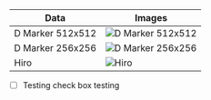 | Data | Images 	| 
|---|---|
| D Marker 512x512  | ![D Marker 512x512](https://prasannaboga.github.io/demo_arjs02/images/red.png "Red")  |
| D Marker 256x256  | ![D Marker 256x256](https://prasannaboga.github.io/demo_arjs02/images/blue.png "Blue") | 
| Hiro  | ![Hiro](https://prasannaboga.github.io/demo_arjs02/images/hiro.png "Hiro")	|

- [ ] Testing check box testing

